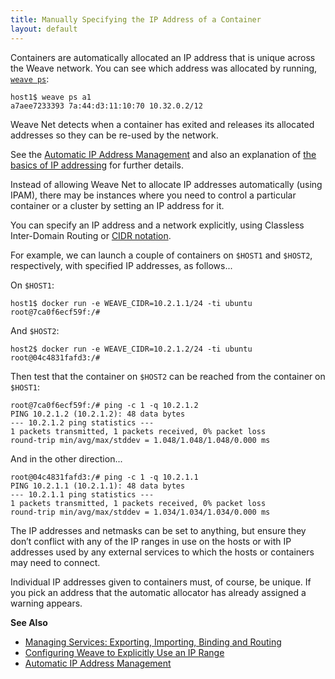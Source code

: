 ```yaml
---
title: Manually Specifying the IP Address of a Container
layout: default
---
```


Containers are automatically allocated an IP address that is unique across the Weave network. You can see which address was allocated by running, [`weave ps`](/site/troubleshooting.md#weave-status):

    host1$ weave ps a1
    a7aee7233393 7a:44:d3:11:10:70 10.32.0.2/12

Weave Net detects when a container has exited and releases its allocated addresses so they can be re-used by the network.

See the [Automatic IP Address Management](/site/ipam/overview-init-ipam.md) and also an explanation of [the basics of IP addressing](/site/ip-addresses/ip-addresses.md) for further details.

Instead of allowing Weave Net to allocate IP addresses automatically (using IPAM), there may be instances where you need to control a particular container or a cluster by setting an IP address for it.  

You can specify an IP address and a network explicitly, using Classless Inter-Domain Routing or [CIDR notation](https://en.wikipedia.org/wiki/Classless_Inter-Domain_Routing).

For example, we can launch a couple of containers on `$HOST1` and
`$HOST2`, respectively, with specified IP addresses, as follows...

On `$HOST1`:

    host1$ docker run -e WEAVE_CIDR=10.2.1.1/24 -ti ubuntu
    root@7ca0f6ecf59f:/#

And `$HOST2`:

    host2$ docker run -e WEAVE_CIDR=10.2.1.2/24 -ti ubuntu
    root@04c4831fafd3:/#

Then test that the container on `$HOST2` can be reached from the container on `$HOST1`:

    root@7ca0f6ecf59f:/# ping -c 1 -q 10.2.1.2
    PING 10.2.1.2 (10.2.1.2): 48 data bytes
    --- 10.2.1.2 ping statistics ---
    1 packets transmitted, 1 packets received, 0% packet loss
    round-trip min/avg/max/stddev = 1.048/1.048/1.048/0.000 ms

And in the other direction...

    root@04c4831fafd3:/# ping -c 1 -q 10.2.1.1
    PING 10.2.1.1 (10.2.1.1): 48 data bytes
    --- 10.2.1.1 ping statistics ---
    1 packets transmitted, 1 packets received, 0% packet loss
    round-trip min/avg/max/stddev = 1.034/1.034/1.034/0.000 ms

The IP addresses and netmasks can be set to anything, but ensure they don’t conflict with any of the IP ranges in use on the hosts or with IP addresses used by any external services to which the hosts or containers may need to connect. 

Individual IP addresses given to containers must, of course, be unique. If you pick an address that the automatic allocator has already assigned a warning appears.

**See Also**

 * [Managing Services: Exporting, Importing, Binding and Routing](/site/using-weave/service-management.md)
 * [Configuring Weave to Explicitly Use an IP Range](/site/ip-addresses/configuring-weave.md) 
 * [Automatic IP Address Management](/site/ipam/overview-init-ipam.md)   

